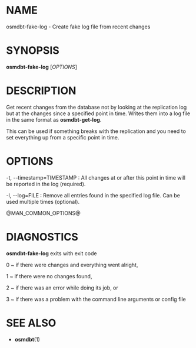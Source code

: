 
# NAME

osmdbt-fake-log - Create fake log file from recent changes


# SYNOPSIS

**osmdbt-fake-log** \[*OPTIONS*\]


# DESCRIPTION

Get recent changes from the database not by looking at the replication log but
at the changes since a specified point in time. Writes them into a log file in
the same format as **osmdbt-get-log**.

This can be used if something breaks with the replication and you need to
set everything up from a specific point in time.


# OPTIONS

-t, \--timestamp=TIMESTAMP
:   All changes at or after this point in time will be reported in the log
    (required).

-l, \--log=FILE
:   Remove all entries found in the specified log file. Can be used multiple
    times (optional).


@MAN_COMMON_OPTIONS@

# DIAGNOSTICS

**osmdbt-fake-log** exits with exit code

0
  ~ if there were changes and everything went alright,

1
  ~ if there were no changes found,

2
  ~ if there was an error while doing its job, or

3
  ~ if there was a problem with the command line arguments or config file


# SEE ALSO

* **osmdbt**(1)

